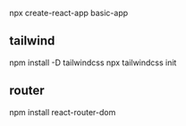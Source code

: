 npx create-react-app basic-app


## tailwind
npm install -D tailwindcss
npx tailwindcss init

## router
npm install react-router-dom